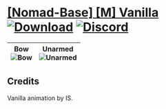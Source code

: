# [\[Nomad-Base\] \[M\] Vanilla](https://github.com/Klokinator/FE-Repo/tree/main/Battle%20Animations/Mounted%20-%20Cavs,%20Paladins,%20Rangers/%5BNomad-Base%5D%20%5BM%5D%20Vanilla) [![Download](https://img.shields.io/badge/Download--red?style=social&logo=github)](https://minhaskamal.github.io/DownGit/#/home?url=https://github.com/Klokinator/FE-Repo/tree/main/Battle%20Animations/Mounted%20-%20Cavs,%20Paladins,%20Rangers/%5BNomad-Base%5D%20%5BM%5D%20Vanilla) [![Discord](https://img.shields.io/badge/Discord--blue?style=social&logo=discord)](https://discord.gg/C7VNGnyTPA)

| <b>Bow</b><br/><img alt="Bow" src="https://raw.githubusercontent.com/Klokinator/FE-Repo/main/Battle%20Animations/Mounted%20-%20Cavs,%20Paladins,%20Rangers/%5BNomad-Base%5D%20%5BM%5D%20Vanilla/5.%20Bow/Bow.gif"/> | <b>Unarmed</b><br/><img alt="Unarmed" src="https://raw.githubusercontent.com/Klokinator/FE-Repo/main/Battle%20Animations/Mounted%20-%20Cavs,%20Paladins,%20Rangers/%5BNomad-Base%5D%20%5BM%5D%20Vanilla/8.%20Unarmed/Unarmed.gif"/> |
| :---: | :---: |

## Credits

Vanilla animation by IS.


